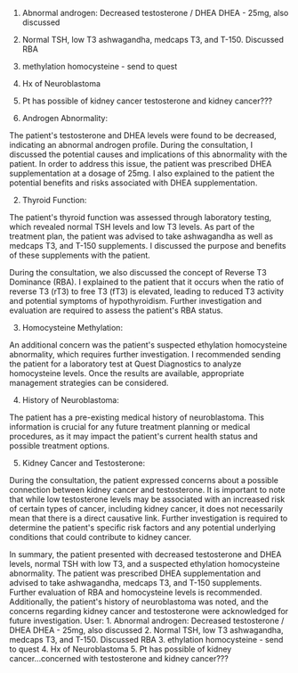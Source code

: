 1. Abnormal androgen: Decreased testosterone / DHEA
DHEA - 25mg, also discussed 
2. Normal TSH, low T3
ashwagandha, medcaps T3, and T-150.
Discussed RBA
3. methylation
homocysteine - send to quest
4. Hx of Neuroblastoma
5. Pt has possible of kidney cancer
testosterone and kidney cancer???






1. Androgen Abnormality:

The patient's testosterone and DHEA levels were found to be decreased, indicating an abnormal androgen profile. During the consultation, I discussed the potential causes and implications of this abnormality with the patient. In order to address this issue, the patient was prescribed DHEA supplementation at a dosage of 25mg. I also explained to the patient the potential benefits and risks associated with DHEA supplementation.

2. Thyroid Function:

The patient's thyroid function was assessed through laboratory testing, which revealed normal TSH levels and low T3 levels. As part of the treatment plan, the patient was advised to take ashwagandha as well as medcaps T3, and T-150 supplements. I discussed the purpose and benefits of these supplements with the patient.

During the consultation, we also discussed the concept of Reverse T3 Dominance (RBA). I explained to the patient that it occurs when the ratio of reverse T3 (rT3) to free T3 (fT3) is elevated, leading to reduced T3 activity and potential symptoms of hypothyroidism. Further investigation and evaluation are required to assess the patient's RBA status.

3. Homocysteine Methylation:

An additional concern was the patient's suspected ethylation homocysteine abnormality, which requires further investigation. I recommended sending the patient for a laboratory test at Quest Diagnostics to analyze homocysteine levels. Once the results are available, appropriate management strategies can be considered.

4. History of Neuroblastoma:

The patient has a pre-existing medical history of neuroblastoma. This information is crucial for any future treatment planning or medical procedures, as it may impact the patient's current health status and possible treatment options.

5. Kidney Cancer and Testosterone:

During the consultation, the patient expressed concerns about a possible connection between kidney cancer and testosterone. It is important to note that while low testosterone levels may be associated with an increased risk of certain types of cancer, including kidney cancer, it does not necessarily mean that there is a direct causative link. Further investigation is required to determine the patient's specific risk factors and any potential underlying conditions that could contribute to kidney cancer.

In summary, the patient presented with decreased testosterone and DHEA levels, normal TSH with low T3, and a suspected ethylation homocysteine abnormality. The patient was prescribed DHEA supplementation and advised to take ashwagandha, medcaps T3, and T-150 supplements. Further evaluation of RBA and homocysteine levels is recommended. Additionally, the patient's history of neuroblastoma was noted, and the concerns regarding kidney cancer and testosterone were acknowledged for future investigation.
User: 1. Abnormal androgen: Decreased testosterone / DHEA DHEA - 25mg, also discussed 2. Normal TSH, low T3 ashwagandha, medcaps T3, and T-150. Discussed RBA 3. ethylation homocysteine - send to quest 4. Hx of Neuroblastoma 5. Pt has possible of kidney cancer...concerned with testosterone and kidney cancer???
